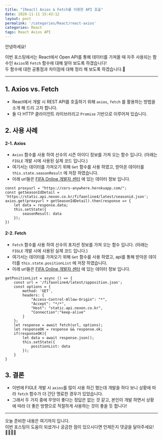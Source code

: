 ```yaml
---
title: "[React] Axios & Fetch를 이용한 API 호출"
date: 2020-11-11 15:43:12
layout: post
permalink: '/categories/React/react-axios'
categories: React
tags: React Axios API
---
```


안녕하세요!  

이번 포스팅에서는 React에서 Open API를 통해 데이터를 가져올 때 자주 사용되는 함수인 `Axios`와 `Fetch` 함수에 대해 알아 보도록 하겠습니다!  
두 함수에 대한 공통점과 차이점에 대해 정리 해 보도록 하겠습니다.🤔

-----

## 1. Axios vs. Fetch 
- React에서 개발 시 REST API를 호출하기 위해 `axios`, `fetch` 를 활용하는 방법을 소개 해 드리 고자 합니다.
- 둘 다 HTTP 클라이언트 라이브러리고 `Promise` 기반으로 이루어져 있습니다.


## 2. 사용 사례

#### 2-1. Axios
- `Axios` 함수를 사용 하여 선수의 시즌 아이디 정보를 가져 오는 함수 입니다. (아래는 `FIGLE` 개발 시에 사용된 실제 코드 입니다.)
- 여기서는 데이터를 가져오기 위해 `Get` 함수를 사용 하였고, 받아온 데이터를 `this.state.seasonResult` 에 저장 하였습니다.
- 아래 url들은 [FIFA Online 개발자 센터](https://developers.nexon.com/fifaonline4/apiList) 에 있는 데이터 정보 입니다.

```
const proxyurl = "https://cors-anywhere.herokuapp.com/";
const getSeasonIdDetail = 'https://static.api.nexon.co.kr/fifaonline4/latest/seasonid.json';
axios.get(proxyurl + getSeasonIdDetail).then(response => {
    let data = response.data;
    this.setState({
        seasonResult: data
    });
})
```


#### 2-2. Fetch
- `Fetch` 함수를 사용 하여 선수의 포지션 정보를 가져 오는 함수 입니다. (아래는 `FIGLE` 개발 시에 사용된 실제 코드 입니다.)
- 여기서는 데이터를 가져오기 위해 `Get` 함수를 사용 하였고, api를 통해 받아온 데이터를 `this.state.positionList` 에 저장 하였습니다. 
- 아래 url들은 [FIFA Online 개발자 센터](https://developers.nexon.com/fifaonline4/apiList) 에 있는 데이터 정보 입니다. 

```
getPositionList = async () => {
    const url = '/fifaonline4/latest/spposition.json';
    const options = {
        method: 'GET',
        headers: {
            "Access-Control-Allow-Origin": "*",
            "Accept": "*/*",
            "Host": "static.api.nexon.co.kr",
            "Connection":"keep-alive"
        }
    };
    let response = await fetch(url, options);
    let responseOK = response && response.ok;
    if(responseOK){
        let data = await response.json();
        this.setState({
            positionList: data
        });
    }
}
```


## 3. 결론
- 이번에 FIGLE 개발 시 `axios`를 많이 사용 하긴 했는데 개발을 하다 보니 상황에 따라 `fetch` 함수가 더 간단 명료한 경우가 있었습니다.
- 그래서 두 가지 중에 무엇이 좋다는 정답은 없는 것 같고, 본인이 개발 하면서 상황에 따라 더 좋은 방향으로 적절하게 사용하는 것이 좋을 듯 합니다!

-----

오늘 준비한 내용은 여기까지 입니다.  
이번 포스팅이 도움이 되셨거나 궁금한 점이 있으시다면 언제든지 댓글을 달아주세요!🙋🏻‍♀️✨    

   
